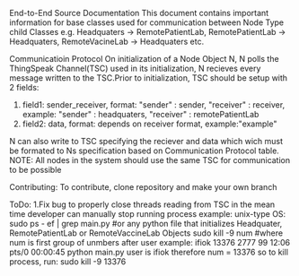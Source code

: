End-to-End Source Documentation
This document contains important information for base classes used for communication between Node Type child Classes e.g.
Headquaters -> RemotePatientLab, RemotePatientLab -> Headquaters, RemoteVacineLab -> Headquaters etc.

Communicatioin Protocol
On initialization of a Node Object N, N polls the ThingSpeak Channel(TSC) used in its initialization, N recieves every message written to the TSC.Prior to initialization, TSC should be setup with 2 fields:
1. field1: sender_receiver, format: "sender" : sender, "receiver" : receiver, example: "sender" : headquaters, "receiver" : remotePatientLab
2. field2: data, format: depends on receiver format, example:"example"

N can also write to TSC specifying the reciever and data which wich must be formated to Ns specification based on Communication Protocol table.
NOTE: All nodes in the system should use the same TSC for communication to be possible

Contributing:
To contribute, clone repository and make your own branch

ToDo:
1.Fix bug to properly close threads reading from TSC
in the mean time developer can manually stop running process example:
unix-type OS:
sudo ps - ef | grep main.py     #or any python file that initializes Headquater, RemotePatientLab or RemoteVaccineLab Objects
sudo kill -9 num                #where num is  first group of unmbers after user 
example: ifiok    13376  2777 99 12:06 pts/0    00:00:45 python main.py 
user is ifiok therefore num = 13376 so to kill process, run: sudo kill -9 13376